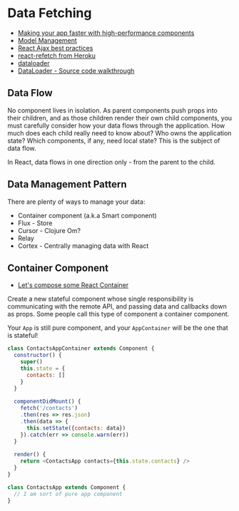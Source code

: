# Data Fetching

* [Making your app faster with high-performance components](https://www.youtube.com/watch?v=KYzlpRvWZ6c&t=1351)
* [Model Management](https://github.com/facebook/react/wiki/Complementary-Tools#model-management)
* [React Ajax best practices](http://andrewhfarmer.com/react-ajax-best-practices/)
* [react-refetch from Heroku](https://github.com/heroku/react-refetch)
* [dataloader](https://github.com/facebook/dataloader)
* [DataLoader - Source code walkthrough](https://youtu.be/OQTnXNCDywA)

## Data Flow

No component lives in isolation. As parent components push props into their children, and as those children render their own child components, you must carefully consider how your data flows through the application. How much does each child really need to know about? Who owns the application state? Which components, if any, need local state? This is the subject of data flow.

In React, data flows in one direction only - from the parent to the child.

## Data Management Pattern

There are plenty of ways to manage your data:

* Container component (a.k.a Smart component)
* Flux - Store
* Cursor - Clojure Om?
* Relay
* Cortex - Centrally managing data with React

## Container Component

* [Let's compose some React Container](https://voice.kadira.io/let-s-compose-some-react-containers-3b91b6d9b7c8#.jd42cjjbj)

Create a new stateful component whose single responsibility is communicating with the remote API, and passing data and callbacks down as props. Some people call this type of component a container component.

Your `App` is still pure component, and your `AppContainer` will be the one that is stateful!

```js
class ContactsAppContainer extends Component {
  constructor() {
    super()
    this.state = {
      contacts: []
    }
  }
  
  componentDidMount() {
    fetch('/contacts')
    .then(res => res.json)
    .then(data => {
      this.setState({contacts: data})
    }).catch(err => console.warn(err))
  }
  
  render() {
    return <ContactsApp contacts={this.state.contacts} />
  }
}

class ContactsApp extends Component {
  // I am sort of pure app component
}
```